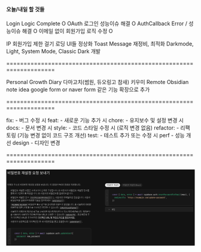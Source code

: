 #### 오늘/내일 할 것들

Login Logic Complete O
OAuth 로그인 성능이슈 해결 O
AuthCallback Error / 성능이슈 해결 O
이메일 없이 회원가입 로직 수정 O

IP 회원가입 제한 걸기
로딩 UI들 정상화 Toast Message 재정비, 최적화
Darkmode, Light, System Mode, Classic Dark 개발

====================================================================

Personal Growth Diary 다마고치(썸원, 듀오링고 참새) 키우미
Remote Obsidian note idea
google form or naver form 같은 기능 확장으로 추가 

====================================================================

fix: - 버그 수정 시
feat: - 새로운 기능 추가 시
chore: - 유지보수 및 설정 변경 시
docs: - 문서 변경 시
style: - 코드 스타일 수정 시 (로직 변경 없음)
refactor: - 리팩토링 (기능 변경 없이 코드 구조 개선)
test: - 테스트 추가 또는 수정 시
perf - 성능 개선
design - 디자인 변경

====================================================================

![alt text](readmeimg.png)

